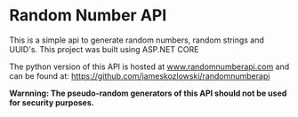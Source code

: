 # Random Number API 
This is a simple api to generate random numbers, random strings and UUID's. This project was built using ASP.NET CORE

The python version of this API is hosted at www.randomnumberapi.com and can be found at: https://github.com/jameskozlowski/randomnumberapi

**Warnning: The pseudo-random generators of this API should not be used for security purposes.**